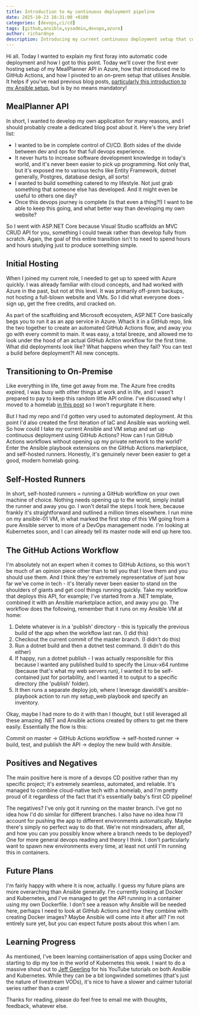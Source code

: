 ```yaml
---
title: Introduction to my continuous deployment pipeline
date: 2025-10-23 16:31:00 +0100
categories: [devops,ci/cd]
tags: [github,ansible,sysadmin,devops,azure]
author: richardnye
description: Introducing my current continuous deployment setup that combines an ASP.NET Core project, with GitHub Actions and Ansible in a self-hosted runner.
---
```


Hi all. Today I wanted to explain my first foray into automatic code deployment and how I got to this point. Today we'll cover the first ever hosting setup of my MealPlanner API in Azure, how that introduced me to GitHub Actions, and how I pivoted to an on-prem setup that utilises Ansible. It helps if you've read previous blog posts, [particularly this introduction to my Ansible setup](/posts/introduction-to-ansible), but is by no means mandatory!

## MealPlanner API
In short, I wanted to develop my own application for many reasons, and I should probably create a dedicated blog post about it. Here's the very brief list:
- I wanted to be in complete control of CI/CD. Both sides of the divide between dev and ops for that full devops experience.
- It never hurts to increase software development knowledge in today's world, and it's never been easier to pick up programming. Not only that, but it's exposed me to various techs like Entity Framework, dotnet generally, Postgres, database design, all sorts!
- I wanted to build something catered to my lifestyle. Not just grab something that someone else has developed. And it might even be useful to others one day?
- Once this devops journey is complete (is that even a thing?!) I want to be able to keep this going, and what better way than developing my own website?

So I went with ASP.NET Core because Visual Studio scaffolds an MVC CRUD API for you, something I could tweak rather than develop fully from scratch. Again, the goal of this entire transition isn't to need to spend hours and hours studying just to produce something simple. 

## Initial Hosting
When I joined my current role, I needed to get up to speed with Azure quickly. I was already familiar with cloud concepts, and had worked with Azure in the past, but not at this level. It was primarily off-prem backups, not hosting a full-blown website and VMs. So I did what everyone does - sign up, get the free credits, and cracked on. 

As part of the scaffolding and Microsoft ecosystem, ASP.NET Core basically begs you to run it as an app service in Azure. Whack it in a GitHub repo, link the two together to create an automated GitHub Actions flow, and away you go with every commit to main. It was easy, a total breeze, and allowed me to look under the hood of an actual GitHub Action workflow for the first time. What did deployments look like? What happens when they fail? You can test a build before deployment?! All new concepts.

## Transitioning to On-Premise
Like everything in life, time got away from me. The Azure free credits expired, I was busy with other things at work and in life, and I wasn't prepared to pay to keep this random little API online. I've discussed why I moved to a homelab [in this post](/posts/introduction-to-homelab) so I won't regurgitate it here.

But I had my repo and I'd gotten very used to automated deployment. At this point I'd also created the first iteration of IaC and Ansible was working well. So how could I take my current Ansible and VM setup and set up continuous deployment using GitHub Actions? How can I run GitHub Actions workflows without opening up my private network to the world? Enter the Ansible playbook extensions on the GitHub Actions marketplace, and self-hosted runners. Honestly, it's genuinely never been easier to get a good, modern homelab going. 

## Self-Hosted Runners
In short, self-hosted runners = running a GitHub workflow on your own machine of choice. Nothing needs opening up to the world, simply install the runner and away you go. I won't detail the steps I took here, because frankly it's straightforward and outlined a million times elsewhere. I run mine on my ansible-01 VM, in what marked the first step of this VM going from a pure Ansible server to more of a DevOps management node. I'm looking at Kubernetes soon, and I can already tell its master node will end up here too. 

## The GitHub Actions Workflow
I'm absolutely not an expert when it comes to GitHub Actions, so this won't be much of an opinion piece other than to tell you that I love them and you should use them. And I think they're extremely representative of just how far we've come in tech - it's literally never been easier to stand on the shoulders of giants and get cool things running quickly. Take my workflow that deploys this API, for example; I've started from a .NET template, combined it with an Ansible marketplace action, and away you go. The workflow does the following, remember that it runs on my Ansible VM at home:
1. Delete whatever is in a 'publish' directory - this is typically the previous build of the app when the workflow last ran. (I did this)
2. Checkout the current commit of the master branch. (I didn't do this)
3. Run a dotnet build and then a dotnet test command. (I didn't do this either)
4. If happy, run a dotnet publish - I was actually responsible for this because I wanted any published build to specify the Linux-x64 runtime (because that's what my web servers run), I wanted it to be self-contained just for portability, and I wanted it to output to a specific directory (the 'publish' folder).
5. It then runs a separate deploy job, where I leverage dawidd6's ansible-playbook action to run my setup_web playbook and specify an inventory. 

Okay, maybe I had more to do it with than I thought, but I still leveraged all these amazing .NET and Ansible actions created by others to get me there easily. Essentially the flow is this:

Commit on master → GitHub Actions workflow → self-hosted runner → build, test, and publish the API → deploy the new build with Ansible.

## Positives and Negatives
The main positive here is more of a devops CD positive rather than my specific project; it's extremely seamless, automated, and reliable. It's managed to combine cloud-native tech with a homelab, and I'm pretty proud of it regardless of the fact that it's essentially baby's first CD pipeline!

The negatives? I've only got it running on the master branch. I've got no idea how I'd do similar for different branches. I also have no idea how I'll account for pushing the app to different environments automatically. Maybe there's simply no perfect way to do that. We're not mindreaders, after all, and how you can you possibly know where a branch needs to be deployed? One for more general devops reading and theory I think. I don't particularly want to spawn new environments every time, at least not until I'm running this in containers.

## Future Plans
I'm fairly happy with where it is now, actually. I guess my future plans are more overarching than Ansible generally. I'm currently looking at Docker and Kubernetes, and I've managed to get the API running in a container using my own Dockerfile. I don't see a reason why Ansible will be needed here, perhaps I need to look at GitHub Actions and how they combine with creating Docker images? Maybe Ansible will come into it after all? I'm not entirely sure yet, but you can expect future posts about this when I am.

## Learning Progress
As mentioned, I've been learning containerisation of apps using Docker and starting to dip my toe in the world of Kubernetes this week. I want to do a massive shout out to [Jeff Geerling](https://www.jeffgeerling.com/) for his YouTube tutorials on both Ansible and Kubernetes. While they can be a bit longwinded sometimes (that's just the nature of livestream VODs), it's nice to have a slower and calmer tutorial series rather than a cram!

Thanks for reading, please do feel free to email me with thoughts, feedback, whatever else. 


